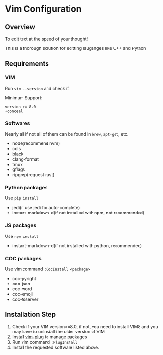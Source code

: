 # Vim Configuration

## Overview
To edit text at the speed of your thought!

This is a thorough solution for editting lauganges like C++ and Python

## Requirements

### VIM
Run `vim --version` and check if

Minimum Support:
```
version >= 8.0
+conceal
```

### Softwares

Nearly all if not all of them can be found in `brew`, `apt-get`, etc.

- node(recommend nvm)  
- ccls  
- black  
- clang-format  
- tmux  
- gflags  
- ripgrep(request rust)  

### Python packages

Use `pip install`

- jedi(if use jedi for auto-complete)
- instant-markdown-d(if not installed with npm, not recommended)

### JS packages

Use `npm install`

- instant-markdown-d(if not installed with python, recommended)

### COC packages

Use vim command `:CocInstall <package>`

- coc-pyright
- coc-json
- coc-word
- coc-emoji
- coc-tsserver

## Installation Step
1. Check if your VIM version>=8.0, if not, you need to install VIM8 and you may have to uninstall the older version of VIM  
2. Install [vim-plug](https://github.com/junegunn/vim-plug) to manage packages  
3. Run vim command `:PlugInstall`  
4. Install the requested software listed above.  

